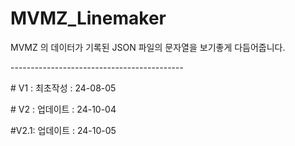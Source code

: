 # MVMZ_Linemaker

MVMZ 의 데이터가 기록된 JSON 파일의 문자열을 보기좋게 다듬어줍니다.

<p>-------------------------------------------</p>

<p># V1 : 최초작성 : 24-08-05</p>

<p># V2 : 업데이트 : 24-10-04</p>

<p>#V2.1: 업데이트 : 24-10-05</p>
